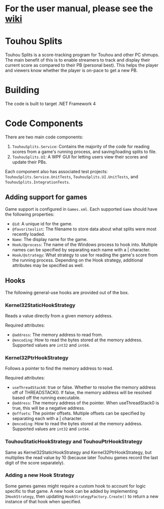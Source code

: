 # For the user manual, please see the [wiki](https://github.com/mpostermann/touhousplits/wiki)

# Touhou Splits

Touhou Splits is a score-tracking program for Touhou and other PC shmups. The main benefit of this is to enable streamers to track and display
their current score as compared to their PB (personal best). This helps the player and viewers know whether the player is on-pace to get a new PB.

# Building

The code is built to target .NET Framework 4

# Code Components

There are two main code components:

1. `TouhouSplits.Service`: Contains the majority of the code for reading scores from a game's running process, and saving/loading splits to file.
2. `TouhouSplits.UI`: A WPF GUI for letting users view their scores and update their PBs.

Each component also has associated test projects: `TouhouSplits.Service.UnitTests`, `TouhouSplits.UI.UnitTests`, and `TouhouSplits.IntegrationTests`.

## Adding support for games

Game support is configured in `Games.xml`. Each supported `Game` should have the following properties:

* `@id`: A unique id for the game.
* `@favoriteslist`: The filename to store data about what splits were most recently loaded.
* `Name`: The display name for the game.
* `Hook/@process`: The name of the Windows process to hook into. Multiple names can be specified by separating each name with a | character.
* `Hook/@strategy`: What strategy to use for reading the game's score from the running process.
Depending on the Hook strategy, additional attributes may be specified as well.

## Hooks

The following general-use hooks are provided out of the box.

### Kernel32StaticHookStrategy

Reads a value directly from a given memory address.

Required attributes:
* `@address`: The memory address to read from.
* `@encoding`: How to read the bytes stored at the memory address. Supported values are `int32` and `int64`.

### Kernel32PtrHookStrategy

Follows a pointer to find the memory address to read.

Required attributes:
* `useThreadStack0`: true or false. Whether to resolve the memory address off of THREADSTACK0. If false, the memory address will be resolved based off the running executable.
* `@address`: The memory address of the pointer. When useThreadStack0 is true, this will be a negative address.
* `@offsets`: The pointer offsets. Multiple offsets can be specified by separating each with a | character.
* `@encoding`: How to read the bytes stored at the memory address. Supported values are `int32` and `int64`.

### TouhouStaticHookStrategy and TouhouPtrHookStrategy

Same as Kernel32StaticHookStrategy and Kernel32PtrHookStrategy, but multiplies the read value by 10 (because later Touhou games record the last digit of the score separately).

### Adding a new Hook Strategy

Some games games might require a custom hook to account for logic specific to that game. A new hook can be added by implementing `IHookStrategy`,
then updating `HookStrategyFactory.Create()` to return a new instance of that hook when specified.
